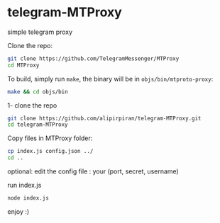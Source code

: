 # telegram-MTProxy
simple telegram proxy

Clone the repo:
```bash
git clone https://github.com/TelegramMessenger/MTProxy
cd MTProxy
```
To build, simply run `make`, the binary will be in `objs/bin/mtproto-proxy`:

```bash
make && cd objs/bin
```

1- clone the repo
```bash
git clone https://github.com/alipirpiran/telegram-MTProxy.git
cd telegram-MTProxy
```

Copy files in MTProxy folder:
```bash
cp index.js config.json ../
cd ..
```

optional: edit the config file : your (port, secret, username)

run index.js
```bash
node index.js
```

enjoy :)
